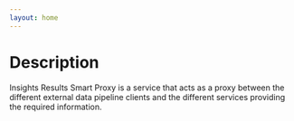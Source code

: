 ```yaml
---
layout: home
---
```

# Description

Insights Results Smart Proxy is a service that acts as a proxy between the different external
data pipeline clients and the different services providing the required information.
